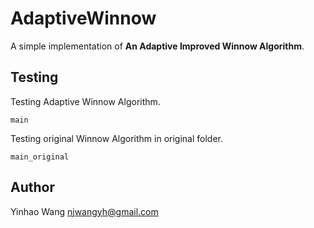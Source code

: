 # AdaptiveWinnow  
A simple implementation of **An Adaptive Improved Winnow Algorithm**.  
## Testing  
Testing Adaptive Winnow Algorithm.	

    main

Testing original Winnow Algorithm in original folder. 

    main_original

## Author  
Yinhao Wang <njwangyh@gmail.com>































































